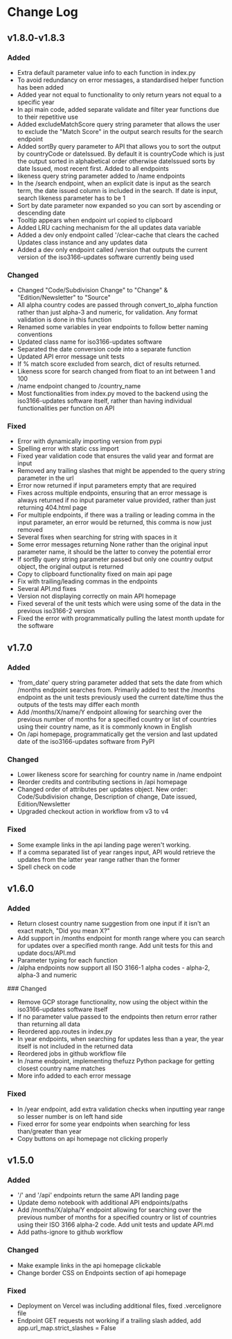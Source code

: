 # Change Log


## v1.8.0-v1.8.3

### Added
- Extra default parameter value info to each function in index.py
- To avoid redundancy on error messages, a standardised helper function has been added
- Added year not equal to functionality to only return years not equal to a specific year
- In api main code, added separate validate and filter year functions due to their repetitive use
- Added excludeMatchScore query string parameter that allows the user to exclude the "Match Score" in the output search results for the search endpoint
- Added sortBy query parameter to API that allows you to sort the output by countryCode or dateIssued. By default it is countryCode which is just the output sorted in alphabetical order otherwise dateIssued sorts by date Issued, most recent first. Added to all endpoints
- likeness query string parameter added to /name endpoints
- In the /search endpoint, when an explicit date is input as the search term, the date issued column is included in the search. If date is input, search likeness parameter has to be 1
- Sort by date parameter now expanded so you can sort by ascending or descending date
- Tooltip appears when endpoint url copied to clipboard
- Added LRU caching mechanism for the all updates data variable 
- Added a dev only endpoint called '/clear-cache that clears the cached Updates class instance and any updates data
- Added a dev only endpoint called /version that outputs the current version of the iso3166-updates software currently being used

### Changed
- Changed "Code/Subdivision Change" to "Change" & "Edition/Newsletter" to "Source"
- All alpha country codes are passed through convert_to_alpha function rather than just alpha-3 and numeric, for validation. Any format validation is done in this function
- Renamed some variables in year endpoints to follow better naming conventions 
- Updated class name for iso3166-updates software
- Separated the date conversion code into a separate function
- Updated API error message unit tests
- If % match score excluded from search, dict of results returned.
- Likeness score for search changed from float to an int between 1 and 100
- /name endpoint changed to /country_name
- Most functionalities from index.py moved to the backend using the iso3166-updates software itself, rather than having individual functionalities per function on API

### Fixed
- Error with dynamically importing version from pypi
- Spelling error with static css import 
- Fixed year validation code that ensures the valid year and format are input
- Removed any trailing slashes that might be appended to the query string parameter in the url
- Error now returned if input parameters empty that are required
- Fixes across multiple endpoints, ensuring that an error message is always returned if no input parameter value provided, rather than just returning 404.html page
- For multiple endpoints, if there was a trailing or leading comma in the input parameter, an error would be returned, this comma is now just removed 
- Several fixes when searching for string with spaces in it
- Some error messages returning None rather than the original input parameter name, it should be the latter to convey the potential error
- If sortBy query string parameter passed but only one country output object, the original output is returned
- Copy to clipboard functionality fixed on main api page
- Fix with trailing/leading commas in the endpoints
- Several API.md fixes
- Version not displaying correctly on main API homepage
- Fixed several of the unit tests which were using some of the data in the previous iso3166-2 version
- Fixed the error with programmatically pulling the latest month update for the software 

## v1.7.0

### Added
- 'from_date' query string parameter added that sets the date from which /months endpoint searches from. Primarily added to test the /months endpoint as the unit tests previously used the current date/time thus the outputs of the tests may differ each month
- Add /months/X/name/Y endpoint allowing for searching over the previous number of months for a specified country or list of countries using their country name, as it is commonly known in English
- On /api homepage, programmatically get the version and last updated date of the iso3166-updates software from PyPI


### Changed
- Lower likeness score for searching for country name in /name endpoint
- Reorder credits and contributing sections in /api homepage
- Changed order of attributes per updates object. New order: Code/Subdivision change, Description of change, Date issued, Edition/Newsletter
- Upgraded checkout action in workflow from v3 to v4


### Fixed
- Some example links in the api landing page weren't working.
- If a comma separated list of year ranges input, API would retrieve the updates from the latter year range rather than the former
- Spell check on code


## v1.6.0

### Added
- Return closest country name suggestion from one input if it isn't an exact match, "Did you mean X?"
- Add support in /months endpoint for month range where you can search for updates over a specified month range. Add unit tests for this and update docs/API.md
- Parameter typing for each function
- /alpha endpoints now support all ISO 3166-1 alpha codes - alpha-2, alpha-3 and numeric


### Changed
- Remove GCP storage functionality, now using the object within the iso3166-updates software itself
- If no parameter value passed to the endpoints then return error rather than returning all data 
- Reordered app.routes in index.py
- In year endpoints, when searching for updates less than a year, the year itself is not included in the returned data
- Reordered jobs in github workflow file
- In /name endpoint, implementing thefuzz Python package for getting closest country name matches
- More info added to each error message


### Fixed
- In /year endpoint, add extra validation checks when inputting year range so lesser number is on left hand side
- Fixed error for some year endpoints when searching for less than/greater than year
- Copy buttons on api homepage not clicking properly


## v1.5.0


### Added 
- '/' and '/api' endpoints return the same API landing page 
- Update demo notebook with additional API endpoints/paths
- Add /months/X/alpha/Y endpoint allowing for searching over the previous number of months for a specified country or list of countries using their ISO 3166 alpha-2 code. Add unit tests and update API.md
- Add paths-ignore to github workflow


### Changed
- Make example links in the api homepage clickable
- Change border CSS on Endpoints section of api homepage


### Fixed
- Deployment on Vercel was including additional files, fixed .vercelignore file
- Endpoint GET requests not working if a trailing slash added, add app.url_map.strict_slashes = False
